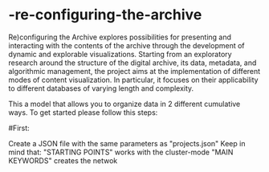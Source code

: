 # -re-configuring-the-archive
Re)configuring the Archive explores possibilities for presenting and interacting with the contents of the archive through the development of dynamic and explorable visualizations. Starting from an exploratory research around the structure of the digital archive, its data, metadata, and algorithmic management, the project aims at the implementation of different modes of content visualization. In particular, it focuses on their applicability to different databases of varying length and complexity.

This a model that allows you to organize data in 2 different cumulative ways.
To get started please follow this steps:

#First:

Create a JSON file with the same parameters as "projects.json"
Keep in mind that:
"STARTING POINTS" works with the cluster-mode
"MAIN KEYWORDS" creates the netwok
